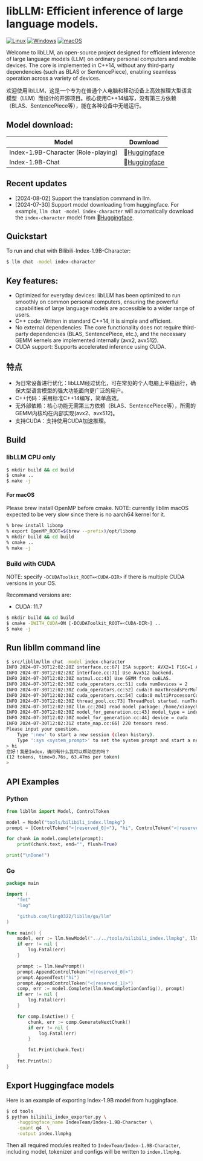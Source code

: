 # libLLM: Efficient inference of large language models.

[![Linux](https://github.com/ling0322/libllm/actions/workflows/cmake-linux.yml/badge.svg?branch=main)](https://github.com/ling0322/libllm/actions/workflows/cmake-linux.yml) [![Windows](https://github.com/ling0322/libllm/actions/workflows/cmake-windows.yml/badge.svg?branch=main)](https://github.com/ling0322/libllm/actions/workflows/cmake-windows.yml) [![macOS](https://github.com/ling0322/libllm/actions/workflows/cmake-darwin.yml/badge.svg?branch=main)](https://github.com/ling0322/libllm/actions/workflows/cmake-darwin.yml)

Welcome to libLLM, an open-source project designed for efficient inference of large language models (LLM) on ordinary personal computers and mobile devices. The core is implemented in C++14, without any third-party dependencies (such as BLAS or SentencePiece), enabling seamless operation across a variety of devices.

欢迎使用libLLM，这是一个专为在普通个人电脑和移动设备上高效推理大型语言模型（LLM）而设计的开源项目。核心使用C++14编写，没有第三方依赖（BLAS、SentencePiece等），能在各种设备中无缝运行。

## Model download:

| Model       | Download       |
|-------------|----------------|
| Index-1.9B-Character (Role-playing) | 🤗[Huggingface](https://huggingface.co/ling0322/bilibili-index-1.9b-libllm/blob/main/bilibili-index-1.9b-character-q4.llmpkg) |
| Index-1.9B-Chat | 🤗[Huggingface](https://huggingface.co/ling0322/bilibili-index-1.9b-libllm/blob/main/bilibili-index-1.9b-chat-q4.llmpkg) |

## Recent updates

- [2024-08-02] Support the translation command in llm.
- [2024-07-30] Support model downloading from huggingface. For example, `llm chat -model index-character` will automatically download the `index-character` model from 🤗[Huggingface](https://huggingface.co/ling0322/bilibili-index-1.9b-libllm/blob/main/bilibili-index-1.9b-chat-q4.llmpkg).

## Quickstart

To run and chat with Bilibili-Index-1.9B-Character:

```bash
$ llm chat -model index-character
```

## Key features:

- Optimized for everyday devices: libLLM has been optimized to run smoothly on common personal computers, ensuring the powerful capabilities of large language models are accessible to a wider range of users.
- C++ code: Written in standard C++14, it is simple and efficient.
- No external dependencies: The core functionality does not require third-party dependencies (BLAS, SentencePiece, etc.), and the necessary GEMM kernels are implemented internally (avx2, avx512).
- CUDA support: Supports accelerated inference using CUDA.

## 特点

- 为日常设备进行优化：libLLM经过优化，可在常见的个人电脑上平稳运行，确保大型语言模型的强大功能面向更广泛的用户。
- C++代码：采用标准C++14编写，简单高效。
- 无外部依赖：核心功能无需第三方依赖（BLAS、SentencePiece等），所需的GEMM内核均在内部实现(avx2、avx512)。
- 支持CUDA：支持使用CUDA加速推理。

## Build

### libLLM CPU only

```bash
$ mkdir build && cd build
$ cmake ..
$ make -j
```

#### For macOS

Please brew install OpenMP before cmake. NOTE: currently libllm macOS expected to be very slow since there is no aarch64 kernel for it.

```bash
% brew install libomp
% export OpenMP_ROOT=$(brew --prefix)/opt/libomp
% mkdir build && cd build
% cmake ..
% make -j
```

### Build with CUDA

NOTE: specify `-DCUDAToolkit_ROOT=<CUDA-DIR>` if there is multiple CUDA versions in your OS.

Recommand versions are:
- CUDA: 11.7

```bash
$ mkdir build && cd build
$ cmake -DWITH_CUDA=ON [-DCUDAToolkit_ROOT=<CUDA-DIR>] ..
$ make -j
```

## Run libllm command line

```bash
$ src/libllm/llm chat -model index-character
INFO 2024-07-30T12:02:28Z interface.cc:67] ISA support: AVX2=1 F16C=1 AVX512F=1
INFO 2024-07-30T12:02:28Z interface.cc:71] Use Avx512 backend.
INFO 2024-07-30T12:02:30Z matmul.cc:43] Use GEMM from cuBLAS.
INFO 2024-07-30T12:02:30Z cuda_operators.cc:51] cuda numDevices = 2
INFO 2024-07-30T12:02:30Z cuda_operators.cc:52] cuda:0 maxThreadsPerMultiProcessor = 2048
INFO 2024-07-30T12:02:30Z cuda_operators.cc:54] cuda:0 multiProcessorCount = 20
INFO 2024-07-30T12:02:30Z thread_pool.cc:73] ThreadPool started. numThreads=20
INFO 2024-07-30T12:02:30Z llm.cc:204] read model package: /home/xiaoych/.libllm/models/bilibili-index-1.9b-character-q4.llmpkg
INFO 2024-07-30T12:02:30Z model_for_generation.cc:43] model_type = index
INFO 2024-07-30T12:02:30Z model_for_generation.cc:44] device = cuda
INFO 2024-07-30T12:02:31Z state_map.cc:66] 220 tensors read.
Please input your question.
    Type ':new' to start a new session (clean history).
    Type ':sys <system_prompt>' to set the system prompt and start a new session .
> hi
您好！我是Index，请问有什么我可以帮助您的吗？
(12 tokens, time=0.76s, 63.47ms per token)
> 
```

## API Examples

### Python

```python
from libllm import Model, ControlToken

model = Model("tools/bilibili_index.llmpkg")
prompt = [ControlToken("<|reserved_0|>"), "hi", ControlToken("<|reserved_1|>")]

for chunk in model.complete(prompt):
    print(chunk.text, end="", flush=True)

print("\nDone!")
```

### Go

```go
package main

import (
    "fmt"
    "log"

    "github.com/ling0322/libllm/go/llm"
)

func main() {
    model, err := llm.NewModel("../../tools/bilibili_index.llmpkg", llm.Auto)
    if err != nil {
        log.Fatal(err)
    }

    prompt := llm.NewPrompt()
    prompt.AppendControlToken("<|reserved_0|>")
    prompt.AppendText("hi")
    prompt.AppendControlToken("<|reserved_1|>")
    comp, err := model.Complete(llm.NewCompletionConfig(), prompt)
    if err != nil {
        log.Fatal(err)
    }

    for comp.IsActive() {
        chunk, err := comp.GenerateNextChunk()
        if err != nil {
            log.Fatal(err)
        }

        fmt.Print(chunk.Text)
    }
    fmt.Println()
}

```

## Export Huggingface models

Here is an example of exporting Index-1.9B model from huggingface.

```bash
$ cd tools
$ python bilibili_index_exporter.py \
    -huggingface_name IndexTeam/Index-1.9B-Character \
    -quant q4  \
    -output index.llmpkg 

```

Then all required modules realted to `IndexTeam/Index-1.9B-Character`, including model, tokenizer and configs will be written to `index.llmpkg`.

